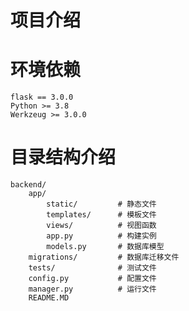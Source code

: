 # 项目介绍
  
# 环境依赖
    flask == 3.0.0
    Python >= 3.8
    Werkzeug >= 3.0.0   

# 目录结构介绍
```
backend/
    app/
        static/         # 静态文件
        templates/      # 模板文件
        views/          # 视图函数
        app.py          # 构建实例
        models.py       # 数据库模型
    migrations/         # 数据库迁移文件
    tests/              # 测试文件
    config.py           # 配置文件
    manager.py          # 运行文件
    README.MD        
```